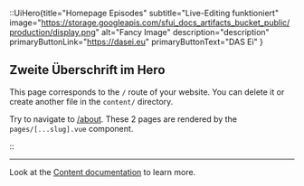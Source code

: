 ::UiHero{title="Homepage Episodes" subtitle="Live-Editing funktioniert" image="https://storage.googleapis.com/sfui_docs_artifacts_bucket_public/production/display.png" alt="Fancy Image" description="description" primaryButtonLink="https://dasei.eu" primaryButtonText="DAS Ei" }

## Zweite Überschrift im Hero
This page corresponds to the `/` route of your website. You can delete it or create another file in the `content/` directory.

Try to navigate to [/about](/about). These 2 pages are rendered by the `pages/[...slug].vue` component.

::

---

Look at the [Content documentation](https://content.nuxtjs.org/) to learn more.
